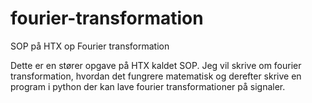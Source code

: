 # fourier-transformation
SOP på HTX op Fourier transformation

Dette er en stører opgave på HTX kaldet SOP. Jeg vil skrive om fourier transformation, hvordan det fungrere matematisk og derefter skrive en program i python der kan lave fourier transformationer på signaler.
